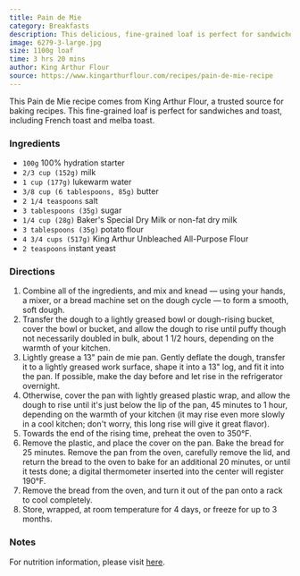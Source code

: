 ```yaml
---
title: Pain de Mie
category: Breakfasts
description: This delicious, fine-grained loaf is perfect for sandwiches and toast — including French toast and melba toast.
image: 6279-3-large.jpg
size: 1100g loaf
time: 3 hrs 20 mins
author: King Arthur Flour
source: https://www.kingarthurflour.com/recipes/pain-de-mie-recipe
---
```


This Pain de Mie recipe comes from King Arthur Flour, a trusted source for baking recipes. This fine-grained loaf is perfect for sandwiches and toast, including French toast and melba toast.

### Ingredients

* `100g` 100% hydration starter
* `2/3 cup (152g)` milk
* `1 cup (177g)` lukewarm water
* `3/8 cup (6 tablespoons, 85g)` butter
* `2 1/4 teaspoons` salt
* `3 tablespoons (35g)` sugar
* `1/4 cup (28g)` Baker's Special Dry Milk or non-fat dry milk
* `3 tablespoons (35g)` potato flour
* `4 3/4 cups (517g)` King Arthur Unbleached All-Purpose Flour
* `2 teaspoons` instant yeast

### Directions

1. Combine all of the ingredients, and mix and knead — using your hands, a mixer, or a bread machine set on the dough cycle — to form a smooth, soft dough.
2. Transfer the dough to a lightly greased bowl or dough-rising bucket, cover the bowl or bucket, and allow the dough to rise until puffy though not necessarily doubled in bulk, about 1 1/2 hours, depending on the warmth of your kitchen.
3. Lightly grease a 13" pain de mie pan. Gently deflate the dough, transfer it to a lightly greased work surface, shape it into a 13" log, and fit it into the pan. If possible, make the day before and let rise in the refrigerator overnight.
4. Otherwise, cover the pan with lightly greased plastic wrap, and allow the dough to rise until it's just below the lip of the pan, 45 minutes to 1 hour, depending on the warmth of your kitchen (it may rise even more slowly in a cool kitchen; don't worry, this long rise will give it great flavor).
5. Towards the end of the rising time, preheat the oven to 350°F.
6. Remove the plastic, and place the cover on the pan. Bake the bread for 25 minutes. Remove the pan from the oven, carefully remove the lid, and return the bread to the oven to bake for an additional 20 minutes, or until it tests done; a digital thermometer inserted into the center will register 190°F.
7. Remove the bread from the oven, and turn it out of the pan onto a rack to cool completely.
8. Store, wrapped, at room temperature for 4 days, or freeze for up to 3 months.

### Notes

For nutrition information, please visit [here](https://www.kingarthurflour.com/nutritional-info/12806).